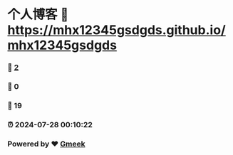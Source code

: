 # 个人博客 :link: https://mhx12345gsdgds.github.io/mhx12345gsdgds 
### :page_facing_up: [2](https://mhx12345gsdgds.github.io/mhx12345gsdgds/tag.html) 
### :speech_balloon: 0 
### :hibiscus: 19 
### :alarm_clock: 2024-07-28 00:10:22 
### Powered by :heart: [Gmeek](https://github.com/Meekdai/Gmeek)
